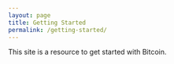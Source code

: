 ```yaml
---
layout: page
title: Getting Started
permalink: /getting-started/
---
```


This site is a resource to get started with Bitcoin.
